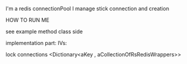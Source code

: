 I'm a redis connectionPool I manage stick connection and creation


HOW TO RUN ME 

see example method class side 

implementation part:
IVs:

lock 					<Monitor>
connections 			<Dictionary<aKey , aCollectionOfRsRedisWrappers>>
